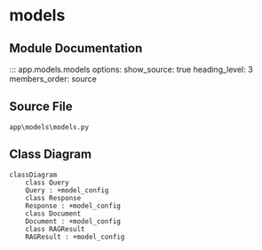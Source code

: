 # models

## Module Documentation

::: app.models.models
    options:
        show_source: true
        heading_level: 3
        members_order: source

## Source File

`app\models\models.py`

## Class Diagram

```mermaid
classDiagram
    class Query
    Query : +model_config
    class Response
    Response : +model_config
    class Document
    Document : +model_config
    class RAGResult
    RAGResult : +model_config
```
